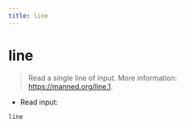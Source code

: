 ```yaml
---
title: line
---
```

# line

> Read a single line of input.
> More information: <https://manned.org/line.1>.

- Read input:

`line`
